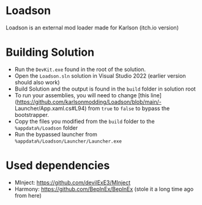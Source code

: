 # Loadson
Loadson is an external mod loader made for Karlson (itch.io version)

# Building Solution
- Run the `DevKit.exe` found in the root of the solution.
- Open the `Loadson.sln` solution in Visual Studio 2022 (earlier version should also work)
- Build Solution and the output is found in the `build` folder in solution root
- To run your assemblies, you will need to change [this line](https://github.com/karlsonmodding/Loadson/blob/main/- Launcher/App.xaml.cs#L94) from `true` to `false` to bypass the bootstrapper.
- Copy the files you modified from the `build` folder to the `%appdata%/Loadson` folder
- Run the bypassed launcher from `%appdata%/Loadson/Launcher/Launcher.exe`

# Used dependencies
- MInject: https://github.com/devilExE3/MInject
- Harmony: https://github.com/BepInEx/BepInEx (stole it a long time ago from here)